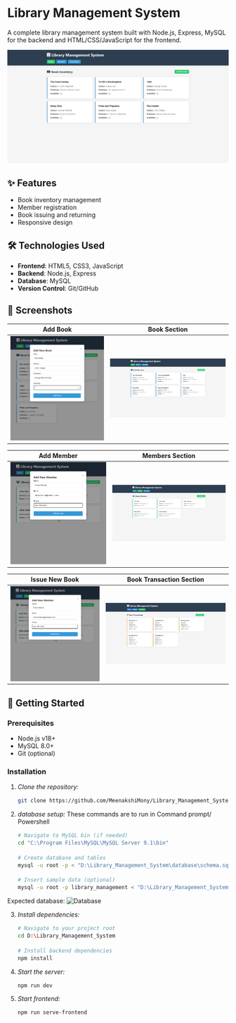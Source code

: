 # Library Management System

A complete library management system built with Node.js, Express, MySQL for the backend and HTML/CSS/JavaScript for the frontend.

![Dashboard View](./screenshots/books_section.png)

## ✨ Features

- Book inventory management
- Member registration
- Book issuing and returning
- Responsive design

## 🛠️ Technologies Used

- **Frontend**: HTML5, CSS3, JavaScript
- **Backend**: Node.js, Express
- **Database**: MySQL
- **Version Control**: Git/GitHub

## 📸 Screenshots

| Add Book | Book Section |
|--------------|----------------|
| ![Add Books](./screenshots/add_book_modal.png) | ![Books Section](./screenshots/books_section.png) |

| Add Member | Members Section |
|-------------|----------|
| ![Add Member](./screenshots/add_member_modal.png) | ![Members Section](./screenshots/members_section.png) |

| Issue New Book | Book Transaction Section |
|-------------|----------|
| ![Issue New Book](./screenshots/add_member_modal.png) | ![Book Transaction Section](./screenshots/transactions_section.png) |

## 🚀 Getting Started

### Prerequisites
- Node.js v18+
- MySQL 8.0+
- Git (optional)

### Installation

1. *Clone the repository:*
   ```bash
   git clone https://github.com/MeenakshiMony/Library_Management_System.git

2. *database setup:*
   These commands are to run in Command prompt/ Powershell
   ```bash
   # Navigate to MySQL bin (if needed)
   cd "C:\Program Files\MySQL\MySQL Server 9.1\bin"

   # Create database and tables
   mysql -u root -p < "D:\Library_Management_System\database\schema.sql"

   # Insert sample data (optional)
   mysql -u root -p library_management < "D:\Library_Management_System\database\seed.sql"

Expected database:
![Database](./screenshots/database_schema.png) 


3. *Install dependencies:*
   ```bash
   # Navigate to your project root
   cd D:\Library_Management_System

   # Install backend dependencies
   npm install

4. *Start the server:*
   ```bash
   npm run dev

5. *Start frontend:*
   ```bash
   npm run serve-frontend

   
   
   
